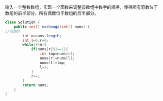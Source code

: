 

输入一个整数数组，实现一个函数来调整该数组中数字的顺序，使得所有奇数位于数组的前半部分，所有偶数位于数组的后半部分。
```java
class Solution {
    public int[] exchange(int[] nums) {
//双指针
        int n=nums.length;
        int l=0,r=0;
        while(r<n){
            if(nums[r]%2==1){
                int tmp=nums[r];
                nums[r]=nums[l];
                nums[l]=tmp;
                l++;
            }
            r++;
        } 
        return nums;
    }
}
```
